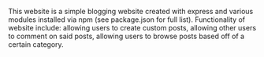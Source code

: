 This website is a simple blogging website created with express and various modules installed via npm (see package.json for full list). Functionality of website include: allowing users to create custom posts, allowing other users to comment on said posts, allowing users to browse posts based off of a certain category. 

